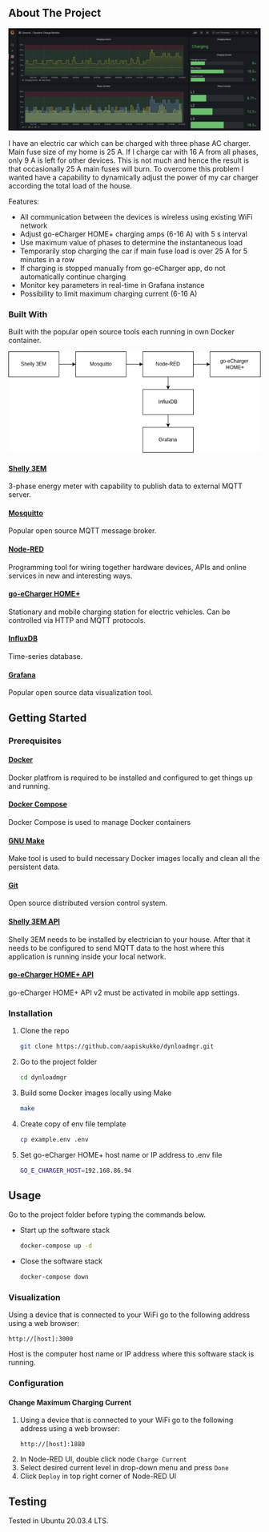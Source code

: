 ## About The Project
![Alt text](doc/grafana.png "Grafana")

I have an electric car which can be charged with three phase AC charger. Main fuse size of my home is 25 A. If I charge car with 16 A from all phases, only 9 A is left for other devices. This is not much and hence the result is that occasionally 25 A main fuses will burn. To overcome this problem I wanted have a capability to dynamically adjust the power of my car charger according the total load of the house.

Features:

* All communication between the devices is wireless using existing WiFi network  
* Adjust go-eCharger HOME+ charging amps (6-16 A) with 5 s interval
* Use maximum value of phases to determine the instantaneous load
* Temporarily stop charging the car if main fuse load is over 25 A for 5 minutes in a row
* If charging is stopped manually from go-eCharger app, do not automatically continue charging
* Monitor key parameters in real-time in Grafana instance
* Possibility to limit maximum charging current (6-16 A)

### Built With
Built with the popular open source tools each running in own Docker container.

![Alt text](doc/arch.png "Architecture")

#### [Shelly 3EM](https://shelly.cloud)
3-phase energy meter with capability to publish data to external MQTT server.

#### [Mosquitto](https://mosquitto.org)
Popular open source MQTT message broker.

#### [Node-RED](https://nodered.org)
Programming tool for wiring together hardware devices, APIs and online services in new and interesting ways.

#### [go-eCharger HOME+](https://go-e.co)
Stationary and mobile charging station for electric vehicles. Can be controlled via HTTP and MQTT protocols.

#### [InfluxDB](https://www.influxdata.com)
Time-series database.

#### [Grafana](https://grafana.com)
Popular open source data visualization tool.

## Getting Started

### Prerequisites

#### [Docker](https://docker.com)
Docker platfrom is required to be installed and configured to get things up and running.

#### [Docker Compose](https://docs.docker.com/compose/)
Docker Compose is used to manage Docker containers

#### [GNU Make](https://www.gnu.org/software/make/)
Make tool is used to build necessary Docker images locally and clean all the persistent data.

#### [Git](https://git-scm.com)
Open source distributed version control system.

#### [Shelly 3EM API](https://shelly-api-docs.shelly.cloud/gen1/#shelly-family-overview)
Shelly 3EM needs to be installed by electrician to your house. After that it needs to be configured to send MQTT data to the host where this application is running inside your local network.

#### [go-eCharger HOME+ API](https://github.com/goecharger/go-eCharger-API-v2)

go-eCharger HOME+ API v2 must be activated in mobile app settings.


### Installation

1. Clone the repo
    ```sh
    git clone https://github.com/aapiskukko/dynloadmgr.git
    ```
2. Go to the project folder
    ```sh
    cd dynloadmgr
    ```
3. Build some Docker images locally using Make
    ```sh
    make
    ```
4. Create copy of env file template
    ```sh
    cp example.env .env
    ```
5. Set go-eCharger HOME+ host name or IP address to .env file
    ```sh
    GO_E_CHARGER_HOST=192.168.86.94
    ```

## Usage

Go to the project folder before typing the commands below.

* Start up the software stack
    ```sh
    docker-compose up -d
    ```
* Close the software stack
    ```sh
    docker-compose down
    ```
    
### Visualization

Using a device that is connected to your WiFi go to the following address using a web browser:
```
http://[host]:3000
```
Host is the computer host name or IP address where this software stack is running.

### Configuration

#### Change Maximum Charging Current 
1. Using a device that is connected to your WiFi go to the following address using a web browser:
    ```
    http://[host]:1880
    ```
2. In Node-RED UI, double click node `Charge Current`
3. Select desired current level in drop-down menu and press `Done`
4. Click `Deploy` in top right corner of Node-RED UI

## Testing

Tested in Ubuntu 20.03.4 LTS.
